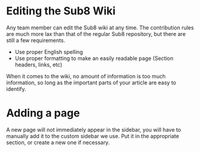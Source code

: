 Editing the Sub8 Wiki
=====================

Any team member can edit the Sub8 wiki at any time. The contribution rules are much more lax than that of the regular Sub8 repository, but there are still a few requirements.

* Use proper English spelling
* Use proper formatting to make an easily readable page (Section headers, links, etc)

When it comes to the wiki, no amount of information is too much information, so long as the important parts of your article are easy to identify.

# Adding a page
A new page will not immediately appear in the sidebar, you will have to manually add it to the custom sidebar we use. Put it in the appropriate section, or create a new one if necessary.